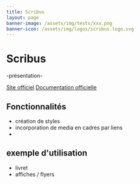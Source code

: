 ```yaml
---
title: Scribus
layout: page
banner-image: /assets/img/tests/xxx.png
banner-icon: /assets/img/logos/scribus.logo.svg
---
```


# Scribus

-présentation-

[Site officiel](https://www.scribus.net/)
[Documentation officielle](https://wiki.scribus.net/canvas/Page_principale)

## Fonctionnalités

- création de styles
- incorporation de media en cadres par liens
-

## exemple d'utilisation
- livret
- affiches / flyers

